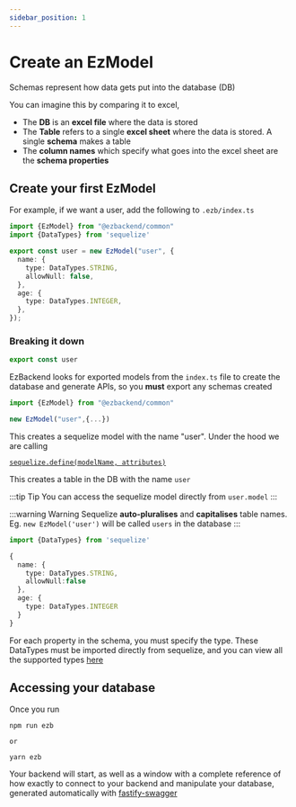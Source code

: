 ```yaml
---
sidebar_position: 1
---
```


# Create an EzModel

Schemas represent how data gets put into the database (DB)

You can imagine this by comparing it to excel,

- The **DB** is an **excel file** where the data is stored
- The **Table** refers to a single **excel sheet** where the data is stored. A single **schema** makes a table
- The **column names** which specify what goes into the excel sheet are the **schema properties**

## Create your first EzModel

For example, if we want a user, add the following to `.ezb/index.ts`

```ts title=".ezb/index.ts"
import {EzModel} from "@ezbackend/common"
import {DataTypes} from 'sequelize'

export const user = new EzModel("user", {
  name: {
    type: DataTypes.STRING,
    allowNull: false,
  },
  age: {
    type: DataTypes.INTEGER,
  },
});
```

### Breaking it down

```ts
export const user
```

EzBackend looks for exported models from the `index.ts` file to create the database and generate APIs, so you **must** export any schemas created

```ts
import {EzModel} from "@ezbackend/common"

new EzModel("user",{...})
```

This creates a sequelize model with the name "user". Under the hood we are calling

[`sequelize.define(modelName, attributes)`](https://sequelize.org/master/manual/model-basics.html)

This creates a table in the DB with the name `user`

:::tip Tip
You can access the sequelize model directly from `user.model`
:::

:::warning Warning
Sequelize __auto-pluralises__ and __capitalises__ table names. Eg. `new EzModel('user')` will be called `users` in the database
:::

```ts
import {DataTypes} from 'sequelize'

{
  name: {
    type: DataTypes.STRING,
    allowNull:false
  },
  age: {
    type: DataTypes.INTEGER
  }
}
```

For each property in the schema, you must specify the type. These DataTypes must be imported directly from sequelize, and you can view all the supported types [here](../tutorial-extras/supported-datatypes)

## Accessing your database

Once you run

```
npm run ezb

or

yarn ezb
```

Your backend will start, as well as a window with a complete reference of how exactly to connect to your backend and manipulate your database, generated automatically with [fastify-swagger](https://github.com/fastify/fastify-swagger)

<!-- TODO: Insert image of swagger CRUD -->
